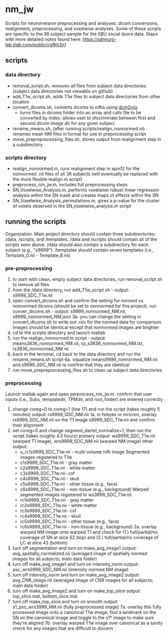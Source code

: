 # nm_jw
Scripts for neuromelanin preprocessing and analyses: dicom conversions, realignment, preprocessing, and voxelwise analyses. Some of these scripts are specific to the 36 subject sample for the SBU social doors data. Steps with more detailed notes found here: https://sdneuro-lab.slab.com/public/cgfkh3n1

## scripts
### data directory
- removal_script.sh, removes all files from subject data directories (subject data directories not viewable on github)
- add_T1w_script.sh, adds T1w files to subject data directories from other location
- convert_dicoms.sh, converts dicoms to niftis using [dcm2niix](https://github.com/rordenlab/dcm2niix)
  - turns files in dicoms folder into an array and calls file to be converted by index; allows user to discriminate between first and second dicom image dir for any given subject
- rename_means.sh, (after running scripts/realign_nonnormed.m) renames mean NM files in format for use in preprocessing script
- move_prepreprocessing_files.sh, stores output from realignment step in a subdirectory

### scripts directory
- realign_nonnormed.m, runs realignment step in spm12 for the nonnormed .nii files of all 36 subjects (will eventually be replaced with the more flexible realign.m script)
- preprocess_nm_jw.m, includes full preprocessing steps
- SN_Voxelwise_Analysis.m, performs voxelwise robust linear regression analysis within the SN mask and creates maps of effects within the SN
- SN_Voxelwise_Analysis_permutations.m, gives a p-value for the cluster of voxels observed in the SN_voxelwise_analysis.m script

## running the scripts
Organization: Main project directory should contain three subdirectories: /data, /scripts, and /templates. /data and /scripts should contain all of the scripts seen above. /data should also contain a subdirectory for each subject (e.g., "s9999"). /templates should contain seven templates (i.e., Template_0.nii - Template_6.nii)

### pre-preprocessing

  1. to start with clean, empty subject data directories, run removal_script.sh to remove all files
  2. from the /data directory, run add_T1w_script.sh
    - output: s9999_SDC_T1w.nii
  3. open convert_dicoms.sh and confirm the setting for normed vs. nonnormed dicoms (should be set to nonnormed for this project). run conver_dicoms.sh
    - output: s9999_nonnormed_NM.nii, s9999_nonnormed_NM.json
    3a. you can change the setting in convert_dicoms.sh to write out .niis for the normed data for comparison. Images should be identical except that nonnormed images are brighter 
  4. cd to the scripts directory and launch matlab
  5. run the realign_nonnormed.m script
    - output: means3836_nonnormed_NM.nii, rp_s3836_nonnormed_NM.txt, rs3836_nonnormed_NM.nii
  6. back in the terminal, cd back to the data directory and run the rename_means.sh script
    6a. visualize means9999_nonnormed_NM.nii and s9999_SDC_NM.nii to confirm that they are identical
  7. run move_prepreprocessing_files.sh to clean up subject data directories
  
### preprocessing
Launch matlab again and open perprocess_nm_jw.m. confirm that user inputs (i.e., Subs, templatedir, TPMdir, and root_folder) are entered correctly
  1. change coreg=0 to coreg=1 (line 17) and run the script (takes roughly 5 minutes)
    output: rs9999_SDC_NM.nii
    1a. in fsleyes or mricron, overlay rs9999_SDC_NM.nii on the T1 image s9999_SDC_T1w.nii and confirm their alignment
  2. set coreg=0 and change segment_dartel_normalize=1, then run the script (takes roughly 4.5 hours)
    primary output: ws9999_SDC_T1w.nii (warped T1 image), wrs9999_SDC_NM.nii (warped NM image)
    other output: 
      - u_rc1s9999_SDC_T1w.nii - multi-volume nifti image
      Segmented images registered to T1w
      - c1s9999_SDC_T1w.nii - gray matter
      - c2s9999_SDC_T1w.nii - white matter
      - c3s9999_SDC_T1w.nii- csf
      - c4s9999_SDC_T1w.nii - skull
      - c5s9999_SDC_T1w.nii - other tissue (e.g., face)
      - c6s9999_SDC_T1w.nii - non-tissue (e.g., background)
    Warped segmented images registered to ws3999_SDC_T1w.nii
      - rc1s9999_SDC_T1w.nii - gray matter
      - rc2s9999_SDC_T1w.nii - white matter
      - rc3s9999_SDC_T1w.nii- csf
      - rc4s9999_SDC_T1w.nii - skull
      - rc5s9999_SDC_T1w.nii - other tissue (e.g., face)
      - rc6s9999_SDC_T1w.nii - non-tissue (e.g., background)
    2a. overlay warped NM image onto warped T1 and check for (1.) full/partial/no coverage of SN at slice 62 (top) and (2.) full/partial/no coverage of LC at slice 43 (bottom)
3. turn off segmentation and turn on make_avg_image1
  output: avg_spatially_normalized.nii (averaged image of spatially normed images for all subjects; main data folder)
4. turn off make_avg_image1 and turn on intensity_norm
  output: psc_wrs9999_SDC_NM.nii (intensity normed NM image)
5. turn off intensity_norm and turn on make_avg_image2
  output: avg_CNR_image.nii (averaged image of CNR images for all subjects; main data folder)
6. turn off make_avg_image2 and turn on make_top_slice
  output: top_slice.mat, bottom_slice.mat
7. turn off make_top_slice and turn on smooth
  output: s1_psc_wrs3999_NM.nii (fully preprocessed image)
  7a. overlay this fully processed image onto a canonical T1w image; find a landmark on the SN on the canonical image and toggle to the s1* image to make sure they're aligned
  7b. overlay warped T1w image over canonical as a sanity check for any images that are difficult to discern
  
